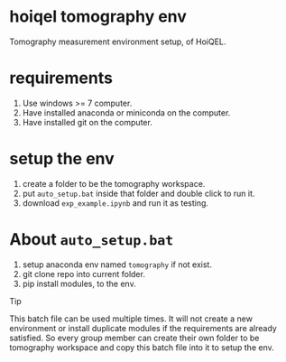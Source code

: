 # hoiqel tomography env
Tomography measurement environment setup, of HoiQEL.

# requirements
1. Use windows >= 7 computer.
2. Have installed anaconda or miniconda on the computer.
3. Have installed git on the computer.

# setup the env
1. create a folder to be the tomography workspace.
2. put `auto_setup.bat` inside that folder and double click to run it.
3. download `exp_example.ipynb` and run it as testing.

# About `auto_setup.bat`
1. setup anaconda env named `tomography` if not exist.
2. git clone repo into current folder.
3. pip install modules, to the env.
> [!Tip]
> This batch file can be used multiple times. It will not create a new environment
> or install duplicate modules if the requirements are already satisfied.
> So every group member can create their own folder to be tomography workspace 
> and copy this batch file into it to setup the env.

